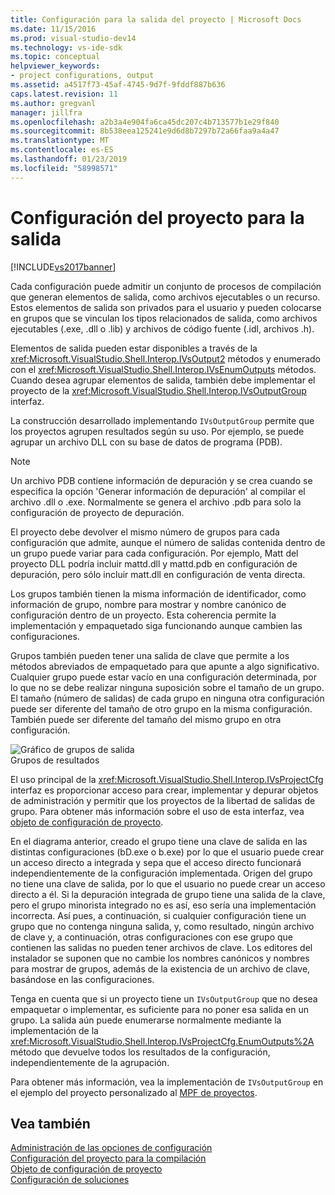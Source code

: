 ```yaml
---
title: Configuración para la salida del proyecto | Microsoft Docs
ms.date: 11/15/2016
ms.prod: visual-studio-dev14
ms.technology: vs-ide-sdk
ms.topic: conceptual
helpviewer_keywords:
- project configurations, output
ms.assetid: a4517f73-45af-4745-9d7f-9fddf887b636
caps.latest.revision: 11
ms.author: gregvanl
manager: jillfra
ms.openlocfilehash: a2b3a4e904fa6ca45dc207c4b713577b1e29f840
ms.sourcegitcommit: 8b538eea125241e9d6d8b7297b72a66faa9a4a47
ms.translationtype: MT
ms.contentlocale: es-ES
ms.lasthandoff: 01/23/2019
ms.locfileid: "58998571"
---
```

# <a name="project-configuration-for-output"></a>Configuración del proyecto para la salida
[!INCLUDE[vs2017banner](../../includes/vs2017banner.md)]

Cada configuración puede admitir un conjunto de procesos de compilación que generan elementos de salida, como archivos ejecutables o un recurso. Estos elementos de salida son privados para el usuario y pueden colocarse en grupos que se vinculan los tipos relacionados de salida, como archivos ejecutables (.exe, .dll o .lib) y archivos de código fuente (.idl, archivos .h).  
  
 Elementos de salida pueden estar disponibles a través de la <xref:Microsoft.VisualStudio.Shell.Interop.IVsOutput2> métodos y enumerado con el <xref:Microsoft.VisualStudio.Shell.Interop.IVsEnumOutputs> métodos. Cuando desea agrupar elementos de salida, también debe implementar el proyecto de la <xref:Microsoft.VisualStudio.Shell.Interop.IVsOutputGroup> interfaz.  
  
 La construcción desarrollado implementando `IVsOutputGroup` permite que los proyectos agrupen resultados según su uso. Por ejemplo, se puede agrupar un archivo DLL con su base de datos de programa (PDB).  
  
> [!NOTE]
>  Un archivo PDB contiene información de depuración y se crea cuando se especifica la opción 'Generar información de depuración' al compilar el archivo .dll o .exe. Normalmente se genera el archivo .pdb para solo la configuración de proyecto de depuración.  
  
 El proyecto debe devolver el mismo número de grupos para cada configuración que admite, aunque el número de salidas contenida dentro de un grupo puede variar para cada configuración. Por ejemplo, Matt del proyecto DLL podría incluir mattd.dll y mattd.pdb en configuración de depuración, pero sólo incluir matt.dll en configuración de venta directa.  
  
 Los grupos también tienen la misma información de identificador, como información de grupo, nombre para mostrar y nombre canónico de configuración dentro de un proyecto. Esta coherencia permite la implementación y empaquetado siga funcionando aunque cambien las configuraciones.  
  
 Grupos también pueden tener una salida de clave que permite a los métodos abreviados de empaquetado para que apunte a algo significativo. Cualquier grupo puede estar vacío en una configuración determinada, por lo que no se debe realizar ninguna suposición sobre el tamaño de un grupo. El tamaño (número de salidas) de cada grupo en ninguna otra configuración puede ser diferente del tamaño de otro grupo en la misma configuración. También puede ser diferente del tamaño del mismo grupo en otra configuración.  
  
 ![Gráfico de grupos de salida](../../extensibility/internals/media/vsoutputgroups.gif "vsOutputGroups")  
Grupos de resultados  
  
 El uso principal de la <xref:Microsoft.VisualStudio.Shell.Interop.IVsProjectCfg> interfaz es proporcionar acceso para crear, implementar y depurar objetos de administración y permitir que los proyectos de la libertad de salidas de grupo. Para obtener más información sobre el uso de esta interfaz, vea [objeto de configuración de proyecto](../../extensibility/internals/project-configuration-object.md).  
  
 En el diagrama anterior, creado el grupo tiene una clave de salida en las distintas configuraciones (bD.exe o b.exe) por lo que el usuario puede crear un acceso directo a integrada y sepa que el acceso directo funcionará independientemente de la configuración implementada. Origen del grupo no tiene una clave de salida, por lo que el usuario no puede crear un acceso directo a él. Si la depuración integrada de grupo tiene una salida de la clave, pero el grupo minorista integrado no es así, eso sería una implementación incorrecta. Así pues, a continuación, si cualquier configuración tiene un grupo que no contenga ninguna salida, y, como resultado, ningún archivo de clave y, a continuación, otras configuraciones con ese grupo que contienen las salidas no pueden tener archivos de clave. Los editores del instalador se suponen que no cambie los nombres canónicos y nombres para mostrar de grupos, además de la existencia de un archivo de clave, basándose en las configuraciones.  
  
 Tenga en cuenta que si un proyecto tiene un `IVsOutputGroup` que no desea empaquetar o implementar, es suficiente para no poner esa salida en un grupo. La salida aún puede enumerarse normalmente mediante la implementación de la <xref:Microsoft.VisualStudio.Shell.Interop.IVsProjectCfg.EnumOutputs%2A> método que devuelve todos los resultados de la configuración, independientemente de la agrupación.  
  
 Para obtener más información, vea la implementación de `IVsOutputGroup` en el ejemplo del proyecto personalizado al [MPF de proyectos](http://mpfproj12.codeplex.com).  
  
## <a name="see-also"></a>Vea también  
 [Administración de las opciones de configuración](../../extensibility/internals/managing-configuration-options.md)   
 [Configuración del proyecto para la compilación](../../extensibility/internals/project-configuration-for-building.md)   
 [Objeto de configuración de proyecto](../../extensibility/internals/project-configuration-object.md)   
 [Configuración de soluciones](../../extensibility/internals/solution-configuration.md)
